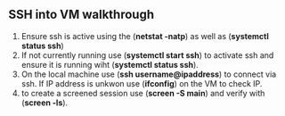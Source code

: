 ## SSH into VM walkthrough

1. Ensure ssh is active using the (**netstat -natp**) as well as (**systemctl status ssh**)
2. If not currently running use (**systemctl start ssh**) to activate ssh and ensure it is running wiht (**systemctl status ssh**).
3. On the local machine use (**ssh username@ipaddress**) to connect via ssh. If IP address is unkwon use (**ifconfig**) on the VM to check IP.
4. to create a screened session use (**screen -S main**) and verify with (**screen -ls**). 
